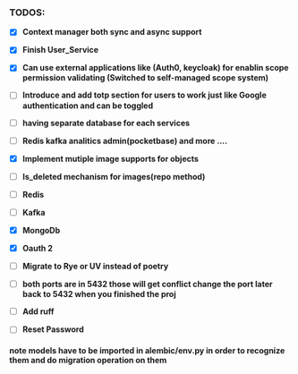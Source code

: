 ### TODOS:

- [x] **Context manager both sync and async support**
- [x] **Finish User_Service**
- [x] **Can use external applications like (Auth0, keycloak) for enablin scope permission validating (Switched to self-managed scope system)**
- [ ] **Introduce and add totp section for users to work just like Google authentication and can be toggled**
- [ ] **having separate database for each services**

- [ ] **Redis kafka analitics admin(pocketbase) and more ....**
- [x] **Implement mutiple image supports for objects**
- [ ] **Is_deleted mechanism for images(repo method)**

- [ ] **Redis**
- [ ] **Kafka**
- [x] **MongoDb**
- [x] **Oauth 2**


- [ ] **Migrate to Rye or UV instead of poetry**

- [ ] **both ports are in 5432 those will get conflict change the port later back to 5432 when you finished the proj**

- [ ] **Add ruff**
- [ ] **Reset Password**

#### note models have to be imported in alembic/env.py in order to recognize them and do migration operation on them